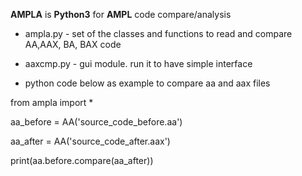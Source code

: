 **AMPLA** is **Python3** for **AMPL** code compare/analysis

* ampla.py - set of the classes and functions to read and compare AA,AAX, BA, BAX code
* aaxcmp.py - gui module. run it to have simple interface

* python code below as example to compare aa and aax files

from ampla import *

aa_before = AA('source_code_before.aa')

aa_after = AA('source_code_after.aax')

print(aa.before.compare(aa_after))


